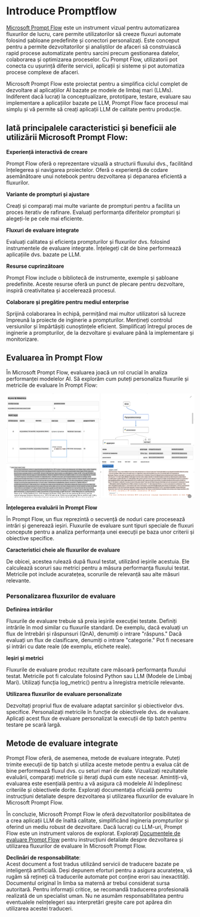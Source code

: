# **Introduce Promptflow**

[Microsoft Prompt Flow](https://microsoft.github.io/promptflow/index.html?WT.mc_id=aiml-138114-kinfeylo) este un instrument vizual pentru automatizarea fluxurilor de lucru, care permite utilizatorilor să creeze fluxuri automate folosind șabloane predefinite și conectori personalizați. Este conceput pentru a permite dezvoltatorilor și analiștilor de afaceri să construiască rapid procese automatizate pentru sarcini precum gestionarea datelor, colaborarea și optimizarea proceselor. Cu Prompt Flow, utilizatorii pot conecta cu ușurință diferite servicii, aplicații și sisteme și pot automatiza procese complexe de afaceri.

Microsoft Prompt Flow este proiectat pentru a simplifica ciclul complet de dezvoltare al aplicațiilor AI bazate pe modele de limbaj mari (LLMs). Indiferent dacă lucrați la conceptualizare, prototipare, testare, evaluare sau implementare a aplicațiilor bazate pe LLM, Prompt Flow face procesul mai simplu și vă permite să creați aplicații LLM de calitate pentru producție.

## Iată principalele caracteristici și beneficii ale utilizării Microsoft Prompt Flow:

**Experiență interactivă de creare**

Prompt Flow oferă o reprezentare vizuală a structurii fluxului dvs., facilitând înțelegerea și navigarea proiectelor.
Oferă o experiență de codare asemănătoare unui notebook pentru dezvoltarea și depanarea eficientă a fluxurilor.

**Variante de prompturi și ajustare**

Creați și comparați mai multe variante de prompturi pentru a facilita un proces iterativ de rafinare. Evaluați performanța diferitelor prompturi și alegeți-le pe cele mai eficiente.

**Fluxuri de evaluare integrate**

Evaluați calitatea și eficiența prompturilor și fluxurilor dvs. folosind instrumentele de evaluare integrate.
Înțelegeți cât de bine performează aplicațiile dvs. bazate pe LLM.

**Resurse cuprinzătoare**

Prompt Flow include o bibliotecă de instrumente, exemple și șabloane predefinite. Aceste resurse oferă un punct de plecare pentru dezvoltare, inspiră creativitatea și accelerează procesul.

**Colaborare și pregătire pentru mediul enterprise**

Sprijină colaborarea în echipă, permițând mai multor utilizatori să lucreze împreună la proiecte de inginerie a prompturilor.
Mențineți controlul versiunilor și împărtășiți cunoștințele eficient. Simplificați întregul proces de inginerie a prompturilor, de la dezvoltare și evaluare până la implementare și monitorizare.

## Evaluarea în Prompt Flow

În Microsoft Prompt Flow, evaluarea joacă un rol crucial în analiza performanței modelelor AI. Să explorăm cum puteți personaliza fluxurile și metricile de evaluare în Prompt Flow:

![PFVizualise](../../../../../translated_images/pfvisualize.93c453890f4088830217fa7308b1a589058ed499bbfff160c85676066b5cbf2d.ro.png)

**Înțelegerea evaluării în Prompt Flow**

În Prompt Flow, un flux reprezintă o secvență de noduri care procesează intrări și generează ieșiri. Fluxurile de evaluare sunt tipuri speciale de fluxuri concepute pentru a analiza performanța unei execuții pe baza unor criterii și obiective specifice.

**Caracteristici cheie ale fluxurilor de evaluare**

De obicei, acestea rulează după fluxul testat, utilizând ieșirile acestuia. Ele calculează scoruri sau metrici pentru a măsura performanța fluxului testat. Metricile pot include acuratețea, scorurile de relevanță sau alte măsuri relevante.

### Personalizarea fluxurilor de evaluare

**Definirea intrărilor**

Fluxurile de evaluare trebuie să preia ieșirile execuției testate. Definiți intrările în mod similar cu fluxurile standard.
De exemplu, dacă evaluați un flux de întrebări și răspunsuri (QnA), denumiți o intrare "răspuns." Dacă evaluați un flux de clasificare, denumiți o intrare "categorie." Pot fi necesare și intrări cu date reale (de exemplu, etichete reale).

**Ieșiri și metrici**

Fluxurile de evaluare produc rezultate care măsoară performanța fluxului testat. Metricile pot fi calculate folosind Python sau LLM (Modele de Limbaj Mari). Utilizați funcția log_metric() pentru a înregistra metricile relevante.

**Utilizarea fluxurilor de evaluare personalizate**

Dezvoltați propriul flux de evaluare adaptat sarcinilor și obiectivelor dvs. specifice. Personalizați metricile în funcție de obiectivele dvs. de evaluare.
Aplicați acest flux de evaluare personalizat la execuții de tip batch pentru testare pe scară largă.

## Metode de evaluare integrate

Prompt Flow oferă, de asemenea, metode de evaluare integrate.
Puteți trimite execuții de tip batch și utiliza aceste metode pentru a evalua cât de bine performează fluxul dvs. cu seturi mari de date.
Vizualizați rezultatele evaluării, comparați metricile și iterați după cum este necesar.
Amintiți-vă, evaluarea este esențială pentru a vă asigura că modelele AI îndeplinesc criteriile și obiectivele dorite. Explorați documentația oficială pentru instrucțiuni detaliate despre dezvoltarea și utilizarea fluxurilor de evaluare în Microsoft Prompt Flow.

În concluzie, Microsoft Prompt Flow le oferă dezvoltatorilor posibilitatea de a crea aplicații LLM de înaltă calitate, simplificând ingineria prompturilor și oferind un mediu robust de dezvoltare. Dacă lucrați cu LLM-uri, Prompt Flow este un instrument valoros de explorat. Explorați [Documentele de evaluare Prompt Flow](https://learn.microsoft.com/azure/machine-learning/prompt-flow/how-to-develop-an-evaluation-flow?view=azureml-api-2?WT.mc_id=aiml-138114-kinfeylo) pentru instrucțiuni detaliate despre dezvoltarea și utilizarea fluxurilor de evaluare în Microsoft Prompt Flow.

**Declinări de responsabilitate**:  
Acest document a fost tradus utilizând servicii de traducere bazate pe inteligență artificială. Deși depunem eforturi pentru a asigura acuratețea, vă rugăm să rețineți că traducerile automate pot conține erori sau inexactități. Documentul original în limba sa maternă ar trebui considerat sursa autoritară. Pentru informații critice, se recomandă traducerea profesională realizată de un specialist uman. Nu ne asumăm responsabilitatea pentru eventualele neînțelegeri sau interpretări greșite care pot apărea din utilizarea acestei traduceri.